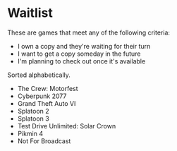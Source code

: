 # Waitlist

These are games that meet any of the following criteria:

- I own a copy and they're waiting for their turn
- I want to get a copy someday in the future
- I'm planning to check out once it's available

Sorted alphabetically.

- The Crew: Motorfest
- Cyberpunk 2077
- Grand Theft Auto VI
- Splatoon 2
- Splatoon 3
- Test Drive Unlimited: Solar Crown
- Pikmin 4
- Not For Broadcast
